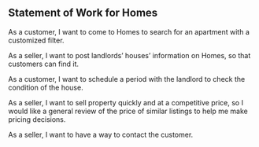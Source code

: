 
## Statement of Work for Homes

As a customer, I want to come to Homes to search for an apartment with a customized filter.

As a seller, I want to post landlords’ houses’ information on Homes, so that customers can find it.

As a customer, I want to schedule a period with the landlord to check the condition of the house.

As a seller, I want to sell property quickly and at a competitive price, so I would like a general review of the price of similar listings to help me make pricing decisions.

As a seller, I want to have a way to contact the customer.
